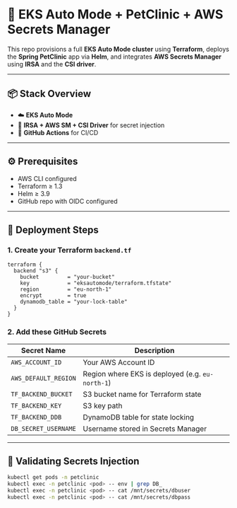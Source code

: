 # 🧩 EKS Auto Mode + PetClinic + AWS Secrets Manager

This repo provisions a full **EKS Auto Mode cluster** using **Terraform**, deploys the **Spring PetClinic** app via **Helm**, and integrates **AWS Secrets Manager** using **IRSA** and the **CSI driver**.

---

## 📦 Stack Overview

- ☁️ **EKS Auto Mode**
- 🔐 **IRSA + AWS SM + CSI Driver** for secret injection
- 🧪 **GitHub Actions** for CI/CD

---

## ⚙️ Prerequisites

- AWS CLI configured
- Terraform ≥ 1.3
- Helm ≥ 3.9
- GitHub repo with OIDC configured

---

## 🚀 Deployment Steps

### 1. Create your Terraform `backend.tf`

```hcl
terraform {
  backend "s3" {
    bucket         = "your-bucket"
    key            = "eksautomode/terraform.tfstate"
    region         = "eu-north-1"
    encrypt        = true
    dynamodb_table = "your-lock-table"
  }
}
```

### 2. Add these GitHub Secrets

| Secret Name                | Description                                      |
|---------------------------|--------------------------------------------------|
| `AWS_ACCOUNT_ID`          | Your AWS Account ID                              |
| `AWS_DEFAULT_REGION`      | Region where EKS is deployed (e.g. `eu-north-1`) |
| `TF_BACKEND_BUCKET`       | S3 bucket name for Terraform state               |
| `TF_BACKEND_KEY`          | S3 key path                                      |
| `TF_BACKEND_DDB`          | DynamoDB table for state locking                 |
| `DB_SECRET_USERNAME`      | Username stored in Secrets Manager               |

---

## 🔐 Validating Secrets Injection

```bash
kubectl get pods -n petclinic
kubectl exec -n petclinic <pod> -- env | grep DB_
kubectl exec -n petclinic <pod> -- cat /mnt/secrets/dbuser
kubectl exec -n petclinic <pod> -- cat /mnt/secrets/dbpass
```
